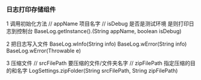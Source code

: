 ### 日志打印存储组件
1 调用初始化方法
  // appName 项目名字
  // isDebug 是否是测试环境 是则打印日志到控制台
  BaseLog.getInstance().(String appName, boolean isDebug)

2 把日志写入文件
   BaseLog.wInfo(String info)
   BaseLog.wError(String info)
   BaseLog.wError(Throwable e)

3  压缩文件
   // srcFilePath 要压缩的文件/文件夹名字
   // zipFilePath 指定压缩的目的和名字
   LogSettings.zipFolder(String srcFilePath, String zipFilePath)


#### 
#### 